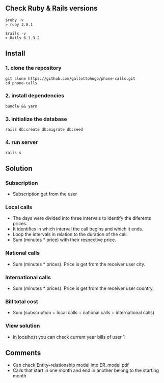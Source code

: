 ## Check Ruby & Rails versions

```shell
$ruby -v
> ruby 3.0.1

$rails -v
> Rails 6.1.3.2
```


## Install

### 1. clone the repository
```shell
git clone https://github.com/gallottohugo/phone-calls.git
cd phone-calls
```

### 2. install dependencies
```shell
bundle && yarn
```

### 3. initialize the database
```shell
rails db:create db:migrate db:seed
```

### 4. run server
```shell
rails s
```

## Solution
### Subscription
- Subscription get from the user
### Local calls
- The days were divided into three intervals to identify the diferents prices.
- It identifies in which interval the call begins and which it ends.
- Loop the intervals in relation to the duration of the call.
- Sum (minutes * price) with their respective price.
### National calls
- Sum (minutes * prices). Price is get from the receiver user city.
### International calls
- Sum (minutes * prices). Price is get from the receiver user country.
### Bill total cost
- Sum (subscription + local calls + national calls + international calls)
### View solution
- In localhost you can check current year bills of user 1


## Comments

- Can check Entity–relationship model into ER_model.pdf
- Calls that start in one month and end in another belong to the starting month
